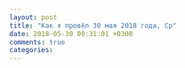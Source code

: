 ```yaml
---
layout: post
title: "Как я провёл 30 мая 2018 года, Ср"
date: 2018-05-30 09:31:01 +0300
comments: true
categories: 
---
```

